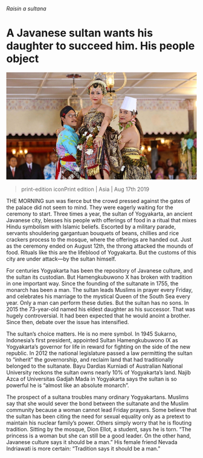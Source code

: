 ###### Raisin a sultana

# A Javanese sultan wants his daughter to succeed him. His people object 

![image](images/20190817_ASP004_0.jpg) 

> print-edition iconPrint edition | Asia | Aug 17th 2019 

THE MORNING sun was fierce but the crowd pressed against the gates of the palace did not seem to mind. They were eagerly waiting for the ceremony to start. Three times a year, the sultan of Yogyakarta, an ancient Javanese city, blesses his people with offerings of food in a ritual that mixes Hindu symbolism with Islamic beliefs. Escorted by a military parade, servants shouldering gargantuan bouquets of beans, chillies and rice crackers process to the mosque, where the offerings are handed out. Just as the ceremony ended on August 12th, the throng attacked the mounds of food. Rituals like this are the lifeblood of Yogyakarta. But the customs of this city are under attack—by the sultan himself. 

For centuries Yogyakarta has been the repository of Javanese culture, and the sultan its custodian. But Hamengkubuwono X has broken with tradition in one important way. Since the founding of the sultanate in 1755, the monarch has been a man. The sultan leads Muslims in prayer every Friday, and celebrates his marriage to the mystical Queen of the South Sea every year. Only a man can perform these duties. But the sultan has no sons. In 2015 the 73-year-old named his eldest daughter as his successor. That was hugely controversial. It had been expected that he would anoint a brother. Since then, debate over the issue has intensified. 

The sultan’s choice matters. He is no mere symbol. In 1945 Sukarno, Indonesia’s first president, appointed Sultan Hamengkubuwono IX as Yogyakarta’s governor for life in reward for fighting on the side of the new republic. In 2012 the national legislature passed a law permitting the sultan to “inherit” the governorship, and reclaim land that had traditionally belonged to the sultanate. Bayu Dardias Kurniadi of Australian National University reckons the sultan owns nearly 10% of Yogyakarta’s land. Najib Azca of Universitas Gadjah Mada in Yogyakarta says the sultan is so powerful he is “almost like an absolute monarch”. 

The prospect of a sultana troubles many ordinary Yogyakartans. Muslims say that she would sever the bond between the sultanate and the Muslim community because a woman cannot lead Friday prayers. Some believe that the sultan has been citing the need for sexual equality only as a pretext to maintain his nuclear family’s power. Others simply worry that he is flouting tradition. Sitting by the mosque, Dion Ellot, a student, says he is torn. “The princess is a woman but she can still be a good leader. On the other hand, Javanese culture says it should be a man.” His female friend Nevada Indriawati is more certain: “Tradition says it should be a man.” 

